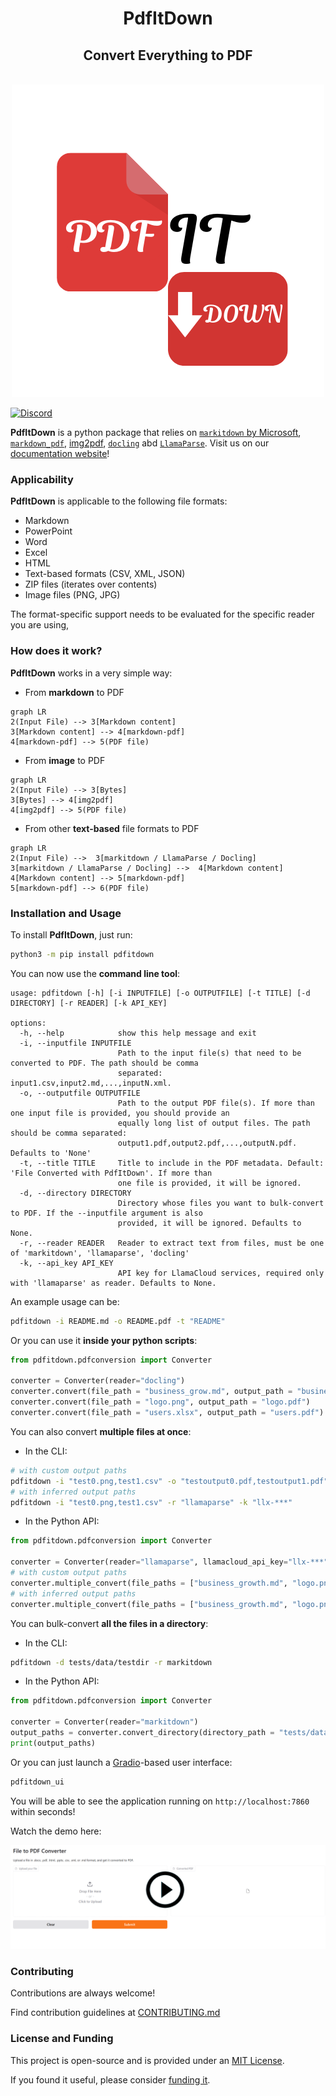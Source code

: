 <div align="center">
<h1>PdfItDown</h1>
<h2>Convert Everything to PDF</h2>
</div>
<br>
<div align="center">
    <img src="https://raw.githubusercontent.com/AstraBert/PdfItDown/main/img/logo.png" alt="PdfItDown Logo">
</div>

[![Discord](https://img.shields.io/badge/Discord-%235865F2.svg?style=for-the-badge&logo=discord&logoColor=white)](https://discord.gg/qxzFz9VE)

**PdfItDown** is a python package that relies on [`markitdown` by Microsoft](https://github.com/microsoft/markitdown/), [`markdown_pdf`](https://github.com/vb64/markdown-pdf), [img2pdf](https://pypi.org/project/img2pdf/), [`docling`](https://docling-project.github.io/docling/) abd [`LlamaParse`](https://docs.cloud.llamaindex.ai/llamaparse/overview). Visit us on our [documentation website](https://pdfitdown.eu)!

### Applicability

**PdfItDown** is applicable to the following file formats:

- Markdown
- PowerPoint
- Word
- Excel
- HTML
- Text-based formats (CSV, XML, JSON)
- ZIP files (iterates over contents)
- Image files (PNG, JPG)

The format-specific support needs to be evaluated for the specific reader you are using, 

### How does it work?

**PdfItDown** works in a very simple way:

- From **markdown** to PDF

```mermaid
graph LR
2(Input File) --> 3[Markdown content] 
3[Markdown content] --> 4[markdown-pdf]
4[markdown-pdf] --> 5(PDF file)
```

- From **image** to PDF

```mermaid
graph LR
2(Input File) --> 3[Bytes] 
3[Bytes] --> 4[img2pdf]
4[img2pdf] --> 5(PDF file)
```

- From other **text-based** file formats to PDF

```mermaid
graph LR
2(Input File) -->  3[markitdown / LlamaParse / Docling]
3[markitdown / LlamaParse / Docling] -->  4[Markdown content]
4[Markdown content] --> 5[markdown-pdf]
5[markdown-pdf] --> 6(PDF file)
```

### Installation and Usage

To install **PdfItDown**, just run:

```bash
python3 -m pip install pdfitdown
```

You can now use the **command line tool**:

```
usage: pdfitdown [-h] [-i INPUTFILE] [-o OUTPUTFILE] [-t TITLE] [-d DIRECTORY] [-r READER] [-k API_KEY]

options:
  -h, --help            show this help message and exit
  -i, --inputfile INPUTFILE
                        Path to the input file(s) that need to be converted to PDF. The path should be comma
                        separated: input1.csv,input2.md,...,inputN.xml.
  -o, --outputfile OUTPUTFILE
                        Path to the output PDF file(s). If more than one input file is provided, you should provide an
                        equally long list of output files. The path should be comma separated:
                        output1.pdf,output2.pdf,...,outputN.pdf. Defaults to 'None'
  -t, --title TITLE     Title to include in the PDF metadata. Default: 'File Converted with PdfItDown'. If more than
                        one file is provided, it will be ignored.
  -d, --directory DIRECTORY
                        Directory whose files you want to bulk-convert to PDF. If the --inputfile argument is also
                        provided, it will be ignored. Defaults to None.
  -r, --reader READER   Reader to extract text from files, must be one of 'markitdown', 'llamaparse', 'docling'
  -k, --api_key API_KEY
                        API key for LlamaCloud services, required only with 'llamaparse' as reader. Defaults to None.
```

An example usage can be:

```bash
pdfitdown -i README.md -o README.pdf -t "README"
```

Or you can use it **inside your python scripts**:

```python
from pdfitdown.pdfconversion import Converter

converter = Converter(reader="docling")
converter.convert(file_path = "business_grow.md", output_path = "business_growth.pdf", title="Business Growth for Q3 in 2024")
converter.convert(file_path = "logo.png", output_path = "logo.pdf")
converter.convert(file_path = "users.xlsx", output_path = "users.pdf")
```

You can also convert **multiple files at once**:

- In the CLI:

```bash
# with custom output paths
pdfitdown -i "test0.png,test1.csv" -o "testoutput0.pdf,testoutput1.pdf" -r "llamaparse" -k "llx-***"
# with inferred output paths
pdfitdown -i "test0.png,test1.csv" -r "llamaparse" -k "llx-***"
```

- In the Python API:

```python
from pdfitdown.pdfconversion import Converter

converter = Converter(reader="llamaparse", llamacloud_api_key="llx-***")
# with custom output paths
converter.multiple_convert(file_paths = ["business_growth.md", "logo.png"], output_paths = ["business_growth.pdf", "logo.pdf"])
# with inferred output paths
converter.multiple_convert(file_paths = ["business_growth.md", "logo.png"])
```

You can bulk-convert **all the files in a directory**:

- In the CLI:

```bash
pdfitdown -d tests/data/testdir -r markitdown
```

- In the Python API:

```python
from pdfitdown.pdfconversion import Converter

converter = Converter(reader="markitdown")
output_paths = converter.convert_directory(directory_path = "tests/data/testdir")
print(output_paths)
```

Or you can just launch a [Gradio](https://gradio.app)-based user interface:

```bash
pdfitdown_ui
```

You will be able to see the application running on `http://localhost:7860` within seconds!

Watch the demo here:

[![Watch the video demo!](https://raw.githubusercontent.com/AstraBert/PdfItDown/main/img/thumbnail.png)](https://raw.githubusercontent.com/AstraBert/PdfItDown/main/img/pdfitdown_ui_demo.mp4)

### Contributing

Contributions are always welcome!

Find contribution guidelines at [CONTRIBUTING.md](https://github.com/AstraBert/PdfItDown/tree/main/CONTRIBUTING.md)

### License and Funding

This project is open-source and is provided under an [MIT License](https://github.com/AstraBert/PdfItDown/tree/main/LICENSE).

If you found it useful, please consider [funding it](https://github.com/sponsors/AstraBert).
